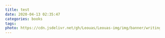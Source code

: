 ```yaml
---
title: test
date: 2020-04-13 02:35:47
categories: books
tags:
photo: https://cdn.jsdelivr.net/gh/Leouas/Leouas-img/img/banner/writing.jpg
---
```

